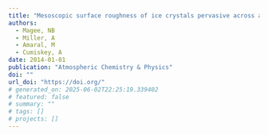 ```yaml
---
title: "Mesoscopic surface roughness of ice crystals pervasive across a wide range of ice crystal conditions."
authors:
  - Magee, NB
  - Miller, A
  - Amaral, M
  - Cumiskey, A
date: 2014-01-01
publication: "Atmospheric Chemistry & Physics"
doi: ""
url_doi: "https://doi.org/"
# generated_on: 2025-06-02T22:25:19.339402
# featured: false
# summary: ""
# tags: []
# projects: []
---
```

